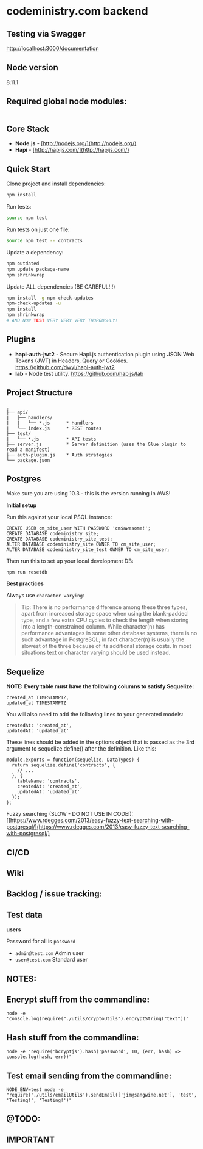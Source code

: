 # codeministry.com backend

## Testing via Swagger
[http://localhost:3000/documentation](http://localhost:3000/documentation) 

## Node version
8.11.1

## Required global node modules:
```

```

## Core Stack

- **Node.js** - [http://nodejs.org/](http://nodejs.org/)
- **Hapi** - [http://hapijs.com/](http://hapijs.com/)

## Quick Start

Clone project and install dependencies:
```bash
npm install
```

Run tests:
```bash
source npm test
```

Run tests on just one file:
```bash
source npm test -- contracts
```

Update a dependency:
```bash
npm outdated
npm update package-name
npm shrinkwrap
```

Update ALL dependencies (BE CAREFUL!!!)
```bash
npm install -g npm-check-updates
npm-check-updates -u
npm install
npm shrinkwrap
# AND NOW TEST VERY VERY VERY THOROUGHLY!
```

## Plugins

- **hapi-auth-jwt2** - Secure Hapi.js authentication plugin using JSON Web Tokens (JWT) in Headers, Query or Cookies.
https://github.com/dwyl/hapi-auth-jwt2
- **lab** - Node test utility.
https://github.com/hapijs/lab

## Project Structure
```
.
├── api/
|   ├── handlers/
|   |   └── *.js      * Handlers
|   └── index.js      * REST routes
├── test/
|   └── *.js          * API tests
├── server.js         * Server definition (uses the Glue plugin to read a manifest)
├── auth-plugin.js    * Auth strategies
└── package.json
```

## Postgres

Make sure you are using 10.3 - this is the version running in AWS!

**Initial setup**

Run this against your local PSQL instance:

    CREATE USER cm_site_user WITH PASSWORD 'cm$awesome!';
    CREATE DATABASE codeministry_site;
    CREATE DATABASE codeministry_site_test;
    ALTER DATABASE codeministry_site OWNER TO cm_site_user;
    ALTER DATABASE codeministry_site_test OWNER TO cm_site_user;

Then run this to set up your local development DB:

    npm run resetdb

**Best practices**

Always use `character varying`:

> Tip: There is no performance difference among these three types, apart from increased storage space when using the blank-padded type, and a few extra CPU cycles to check the length when storing into a length-constrained column. While character(n) has performance advantages in some other database systems, there is no such advantage in PostgreSQL; in fact character(n) is usually the slowest of the three because of its additional storage costs. In most situations text or character varying should be used instead.

## Sequelize

**NOTE: Every table must have the following columns to satisfy Sequelize:**

    created_at TIMESTAMPTZ,
    updated_at TIMESTAMPTZ

You will also need to add the following lines to your generated models:

    createdAt: 'created_at',
    updatedAt: 'updated_at'

These lines should be added in the options object that is passed as the 3rd argument to sequelize.define() after the definition.
Like this:

    module.exports = function(sequelize, DataTypes) {
      return sequelize.define('contracts', {
        // ...
      }, {
        tableName: 'contracts',
        createdAt: 'created_at',
        updatedAt: 'updated_at'
      });
    };

Fuzzy searching (SLOW - DO NOT USE IN CODE!):
[]https://www.rdegges.com/2013/easy-fuzzy-text-searching-with-postgresql/](https://www.rdegges.com/2013/easy-fuzzy-text-searching-with-postgresql/)

## CI/CD


## Wiki


## Backlog / issue tracking: 


## Test data

**users**

Password for all is `password`

- `admin@test.com` Admin user
- `user@test.com` Standard user

## NOTES:

## Encrypt stuff from the commandline:

    node -e 'console.log(require("./utils/cryptoUtils").encryptString("text"))'

## Hash stuff from the commandline:

    node -e "require('bcryptjs').hash('password', 10, (err, hash) => console.log(hash, err))"

## Test email sending from the commandline:

    NODE_ENV=test node -e "require('./utils/emailUtils').sendEmail(['jim@sangwine.net'], 'test', 'Testing!', 'Testing!')"

## @TODO:


## IMPORTANT

